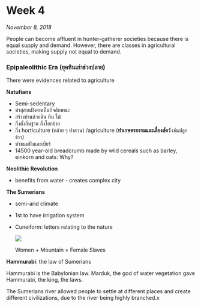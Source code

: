 # Week 4

*November 8, 2018*

People can become affluent in hunter-gatherer societies because there is equal supply and demand. However, there are classes in agricultural societies, making supply not equal to demand. 

### Epipaleolithic Era (ยุคหินเก่าช่วงปลาย)

There were evidences related to agriculture

**Natufians**

- Semi-sedentary
- ทำสุสานฝังศพเป็นกิจลักษณะ
- สร้างบ้านด้วยดิน หิน ไม้
- กึ่งตั้งถิ่นฐาน กึ่งโยกย้าย
- กึ่ง horticulture (คล้าย ๆ ทำสวน) /agriculture (**ทำเกษตรกรรมและเลี้ยงสัตว์** เช่นปลูกข้าว)
- ทำขนมปังและเบียร์
- 14500 year-old breadcrumb made by wild cereals such as barley, einkorn and oats: Why?

**Neolithic Revolution**

- benefits from water - creates complex city

**The Sumerians**

- semi-arid climate

- 1st to have irrigation system

- Cuneiform: letters relating to the nature

  ![](https://www.omniglot.com/images/writing/sumerian_glyphs.jpg) 

  Women + Mountain = Female Slaves

**Hammurabi**: the law of Sumerians

Hammurabi is the Babylonian law. Marduk, the god of water vegetation gave Hammurabi, the king, the laws.

The Sumerians river allowed people to settle at different places and create different civilizations, due to the river being highly branched.x
